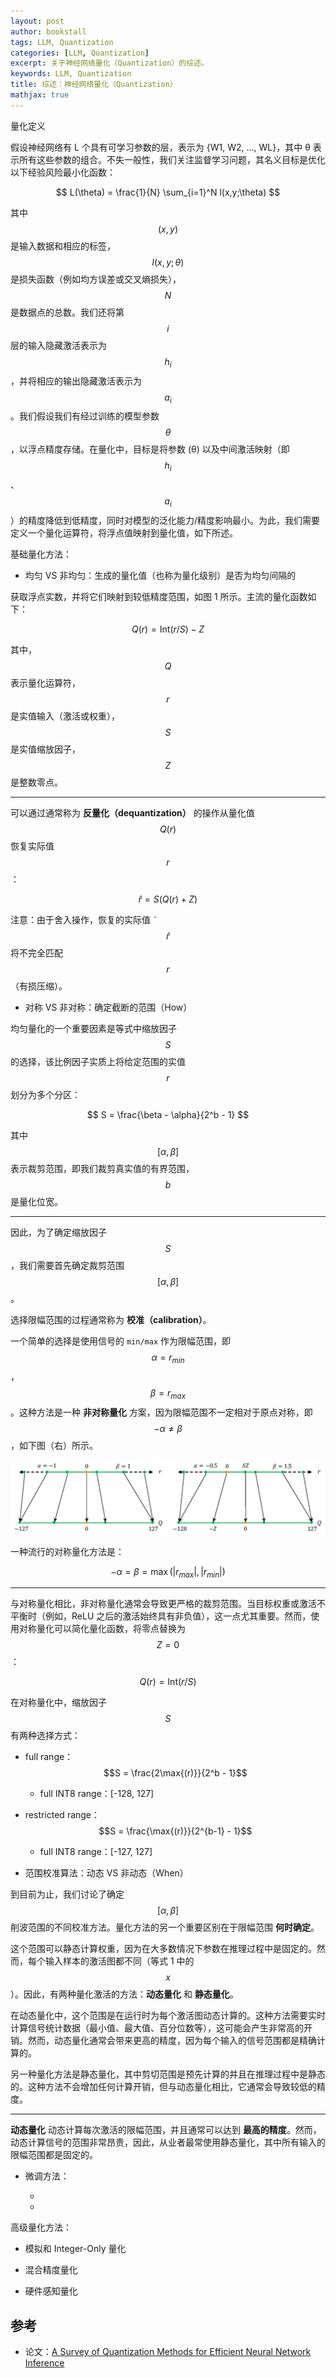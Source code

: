 ```yaml
---
layout: post
author: bookstall
tags: LLM, Quantization
categories: [LLM, Quantization]
excerpt: 关于神经网络量化（Quantization）的综述。
keywords: LLM, Quantization
title: 综述：神经网络量化（Quantization）
mathjax: true
---
```


量化定义

假设神经网络有 L 个具有可学习参数的层，表示为 {W1, W2, ..., WL}，其中 θ 表示所有这些参数的组合。不失一般性，我们关注监督学习问题，其名义目标是优化以下经验风险最小化函数：

$$
L(\theta) = \frac{1}{N} \sum_{i=1}^N l(x,y;\theta)
$$

其中 $$(x, y)$$ 是输入数据和相应的标签，$$l(x, y; θ)$$ 是损失函数（例如均方误差或交叉熵损失），$$N$$ 是数据点的总数。我们还将第 $$i$$ 层的输入隐藏激活表示为 $$h_i$$，并将相应的输出隐藏激活表示为 $$a_i$$。我们假设我们有经过训练的模型参数 $$\theta$$，以浮点精度存储。在量化中，目标是将参数 (θ) 以及中间激活映射（即 $$h_i$$、$$a_i$$）的精度降低到低精度，同时对模型的泛化能力/精度影响最小。为此，我们需要定义一个量化运算符，将浮点值映射到量化值，如下所述。

基础量化方法：

- 均匀 VS 非均匀：生成的量化值（也称为量化级别）是否为均匀间隔的

获取浮点实数，并将它们映射到较低精度范围，如图 1 所示。主流的量化函数如下：

$$
Q(r) = \text{Int}(r/S) - Z
$$

其中，$$Q$$ 表示量化运算符，$$r$$ 是实值输入（激活或权重），$$S$$ 是实值缩放因子，$$Z$$ 是整数零点。

---

可以通过通常称为 **反量化（dequantization）** 的操作从量化值 $$Q(r)$$ 恢复实际值 $$r$$：

$$
\hat{r} = S(Q(r) + Z)
$$

注意：由于舍入操作，恢复的实际值 ̃$$\hat{r}$$ 将不完全匹配 $$r$$（有损压缩）。

- 对称 VS 非对称：确定截断的范围（How）

均匀量化的一个重要因素是等式中缩放因子 $$S$$ 的选择，该比例因子实质上将给定范围的实值 $$r$$ 划分为多个分区：

$$
S = \frac{\beta - \alpha}{2^b - 1}
$$

其中 $$[α, β]$$ 表示裁剪范围，即我们裁剪真实值的有界范围，$$b$$ 是量化位宽。

---

因此，为了确定缩放因子 $$S$$，我们需要首先确定裁剪范围 $$[\alpha, \beta]$$。

选择限幅范围的过程通常称为 **校准（calibration）**。

一个简单的选择是使用信号的 `min/max` 作为限幅范围，即 $$α = r_{min}$$，$$β = r_{max}$$。这种方法是一种 **非对称量化** 方案，因为限幅范围不一定相对于原点对称，即 $$-α \neq β$$，如下图（右）所示。

![对称 & 非对称量化](/images/posts/Quantization/survey/symmetric_asymmetric.png)

一种流行的对称量化方法是：

$$-\alpha = \beta = \max(|r_{max}|, |r_{min}|)$$

---

与对称量化相比，非对称量化通常会导致更严格的裁剪范围。当目标权重或激活不平衡时（例如，ReLU 之后的激活始终具有非负值），这一点尤其重要。然而，使用对称量化可以简化量化函数，将零点替换为 $$Z = 0$$：

$$
Q(r) = \text{Int}(r/S)
$$

在对称量化中，缩放因子 $$S$$ 有两种选择方式：

- full range：$$S = \frac{2\max{(r)}}{2^b - 1}$$

  - full INT8 range：[-128, 127]

- restricted range：$$S = \frac{\max{(r)}}{2^{b-1} - 1}$$

  - full INT8 range：[-127, 127]

- 范围校准算法：动态 VS 非动态（When）

到目前为止，我们讨论了确定 $$[α, β]$$ 削波范围的不同校准方法。量化方法的另一个重要区别在于限幅范围 **何时确定**。

这个范围可以静态计算权重，因为在大多数情况下参数在推理过程中是固定的。然而，每个输入样本的激活图都不同（等式 1 中的 $$x$$）。因此，有两种量化激活的方法：**动态量化** 和 **静态量化**。

在动态量化中，这个范围是在运行时为每个激活图动态计算的。这种方法需要实时计算信号统计数据（最小值、最大值、百分位数等），这可能会产生非常高的开销。然而，动态量化通常会带来更高的精度，因为每个输入的信号范围都是精确计算的。

另一种量化方法是静态量化，其中剪切范围是预先计算的并且在推理过程中是静态的。这种方法不会增加任何计算开销，但与动态量化相比，它通常会导致较低的精度。

---

**动态量化** 动态计算每次激活的限幅范围，并且通常可以达到 **最高的精度**。然而，动态计算信号的范围非常昂贵，因此，从业者最常使用静态量化，其中所有输入的限幅范围都是固定的。



- 微调方法：

  - 

  - 


高级量化方法：

- 模拟和 Integer-Only 量化

- 混合精度量化

- 硬件感知量化



## 参考

- 论文：[A Survey of Quantization Methods for Efficient Neural Network Inference](http://arxiv.org/abs/2103.13630)
